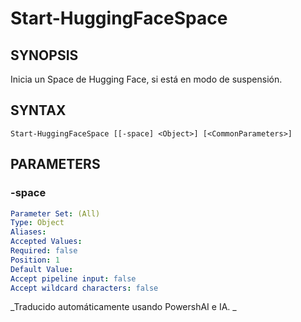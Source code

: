 ﻿---
external help file: powershai-help.xml
schema: 2.0.0
powershai: true
---

# Start-HuggingFaceSpace

## SYNOPSIS <!--!= @#Synop !-->
Inicia un Space de Hugging Face, si está en modo de suspensión.

## SYNTAX <!--!= @#Syntax !-->

```
Start-HuggingFaceSpace [[-space] <Object>] [<CommonParameters>]
```

## PARAMETERS <!--!= @#Params !-->

### -space

```yml
Parameter Set: (All)
Type: Object
Aliases: 
Accepted Values: 
Required: false
Position: 1
Default Value: 
Accept pipeline input: false
Accept wildcard characters: false
```




<!--PowershaiAiDocBlockStart-->
_Traducido automáticamente usando PowershAI e IA. 
_
<!--PowershaiAiDocBlockEnd-->
